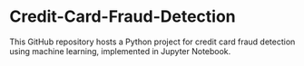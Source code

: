 # Credit-Card-Fraud-Detection
This GitHub repository hosts a Python project for credit card fraud detection using machine learning, implemented in Jupyter Notebook.
